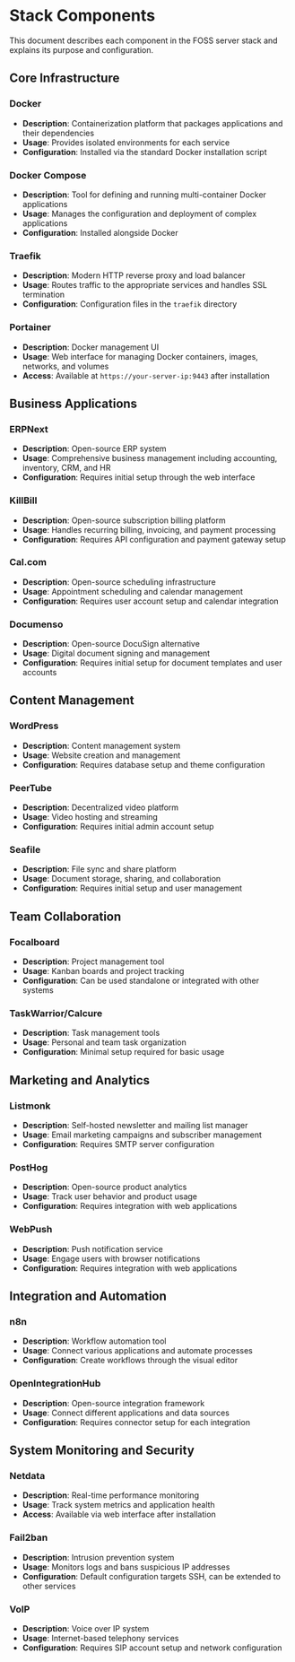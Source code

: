 # Stack Components

This document describes each component in the FOSS server stack and explains its purpose and configuration.

## Core Infrastructure

### Docker
- **Description**: Containerization platform that packages applications and their dependencies
- **Usage**: Provides isolated environments for each service
- **Configuration**: Installed via the standard Docker installation script

### Docker Compose
- **Description**: Tool for defining and running multi-container Docker applications
- **Usage**: Manages the configuration and deployment of complex applications
- **Configuration**: Installed alongside Docker

### Traefik
- **Description**: Modern HTTP reverse proxy and load balancer
- **Usage**: Routes traffic to the appropriate services and handles SSL termination
- **Configuration**: Configuration files in the `traefik` directory

### Portainer
- **Description**: Docker management UI
- **Usage**: Web interface for managing Docker containers, images, networks, and volumes
- **Access**: Available at `https://your-server-ip:9443` after installation

## Business Applications

### ERPNext
- **Description**: Open-source ERP system
- **Usage**: Comprehensive business management including accounting, inventory, CRM, and HR
- **Configuration**: Requires initial setup through the web interface

### KillBill
- **Description**: Open-source subscription billing platform
- **Usage**: Handles recurring billing, invoicing, and payment processing
- **Configuration**: Requires API configuration and payment gateway setup

### Cal.com
- **Description**: Open-source scheduling infrastructure
- **Usage**: Appointment scheduling and calendar management
- **Configuration**: Requires user account setup and calendar integration

### Documenso
- **Description**: Open-source DocuSign alternative
- **Usage**: Digital document signing and management
- **Configuration**: Requires initial setup for document templates and user accounts

## Content Management

### WordPress
- **Description**: Content management system
- **Usage**: Website creation and management
- **Configuration**: Requires database setup and theme configuration

### PeerTube
- **Description**: Decentralized video platform
- **Usage**: Video hosting and streaming
- **Configuration**: Requires initial admin account setup

### Seafile
- **Description**: File sync and share platform
- **Usage**: Document storage, sharing, and collaboration
- **Configuration**: Requires initial setup and user management

## Team Collaboration

### Focalboard
- **Description**: Project management tool
- **Usage**: Kanban boards and project tracking
- **Configuration**: Can be used standalone or integrated with other systems

### TaskWarrior/Calcure
- **Description**: Task management tools
- **Usage**: Personal and team task organization
- **Configuration**: Minimal setup required for basic usage

## Marketing and Analytics

### Listmonk
- **Description**: Self-hosted newsletter and mailing list manager
- **Usage**: Email marketing campaigns and subscriber management
- **Configuration**: Requires SMTP server configuration

### PostHog
- **Description**: Open-source product analytics
- **Usage**: Track user behavior and product usage
- **Configuration**: Requires integration with web applications

### WebPush
- **Description**: Push notification service
- **Usage**: Engage users with browser notifications
- **Configuration**: Requires integration with web applications

## Integration and Automation

### n8n
- **Description**: Workflow automation tool
- **Usage**: Connect various applications and automate processes
- **Configuration**: Create workflows through the visual editor

### OpenIntegrationHub
- **Description**: Open-source integration framework
- **Usage**: Connect different applications and data sources
- **Configuration**: Requires connector setup for each integration

## System Monitoring and Security

### Netdata
- **Description**: Real-time performance monitoring
- **Usage**: Track system metrics and application health
- **Access**: Available via web interface after installation

### Fail2ban
- **Description**: Intrusion prevention system
- **Usage**: Monitors logs and bans suspicious IP addresses
- **Configuration**: Default configuration targets SSH, can be extended to other services

### VoIP
- **Description**: Voice over IP system
- **Usage**: Internet-based telephony services
- **Configuration**: Requires SIP account setup and network configuration
